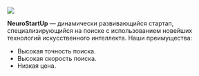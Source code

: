 ![][def]

**NeuroStartUp** — динамически развивающийся стартап, специализирующийся на поиске с использованием новейших технологий искусственного интеллекта. Наши преимущества:

- Высокая точность поиска.
- Высокая скорость поиска.
- Низкая цена.

[def]: https://netology-code.github.io/git-homeworks/introduction/assets/logo.png